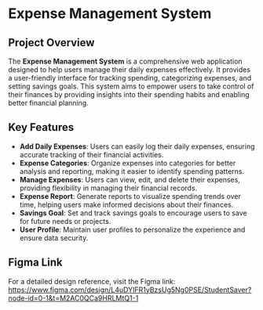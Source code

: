 # Expense Management System

## Project Overview

The **Expense Management System** is a comprehensive web application designed to help users manage their daily expenses effectively. It provides a user-friendly interface for tracking spending, categorizing expenses, and setting savings goals. This system aims to empower users to take control of their finances by providing insights into their spending habits and enabling better financial planning.

## Key Features

- **Add Daily Expenses**: Users can easily log their daily expenses, ensuring accurate tracking of their financial activities.
- **Expense Categories**: Organize expenses into categories for better analysis and reporting, making it easier to identify spending patterns.
- **Manage Expenses**: Users can view, edit, and delete their expenses, providing flexibility in managing their financial records.
- **Expense Report**: Generate reports to visualize spending trends over time, helping users make informed decisions about their finances.
- **Savings Goal**: Set and track savings goals to encourage users to save for future needs or projects.
- **User Profile**: Maintain user profiles to personalize the experience and ensure data security.

## Figma Link

For a detailed design reference, visit the Figma link:
https://www.figma.com/design/L4uDYIFR1yBzsUg5Ng0PSE/StudentSaver?node-id=0-1&t=M2AC0QCa9HRLMtQ1-1
